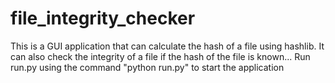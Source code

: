 # file_integrity_checker
This is a GUI application that can calculate the hash of a file using hashlib.
It can also check the integrity of a file if the hash of the file is known...
Run run.py using the command "python run.py" to start the application 
